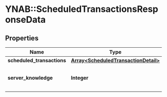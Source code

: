 # YNAB::ScheduledTransactionsResponseData

## Properties

| Name | Type | Description | Notes |
| ---- | ---- | ----------- | ----- |
| **scheduled_transactions** | [**Array&lt;ScheduledTransactionDetail&gt;**](ScheduledTransactionDetail.md) |  |  |
| **server_knowledge** | **Integer** | The knowledge of the server |  |

